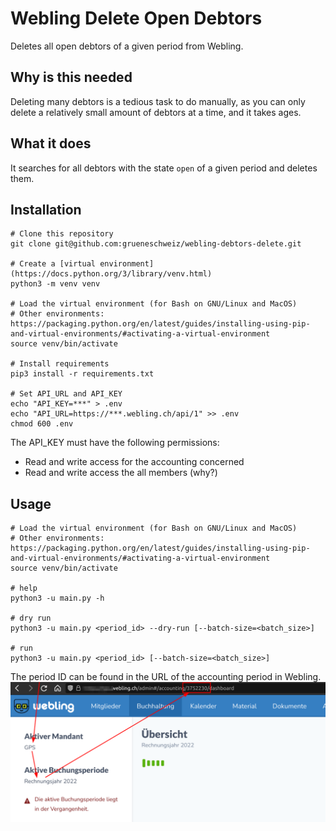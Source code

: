 # Webling Delete Open Debtors

Deletes all open debtors of a given period from Webling. 

## Why is this needed

Deleting many debtors is a tedious task to do manually, as you can only
delete a relatively small amount of debtors at a time, and it takes ages.

## What it does

It searches for all debtors with the state `open` of a given period and deletes 
them.

## Installation

```
# Clone this repository
git clone git@github.com:grueneschweiz/webling-debtors-delete.git

# Create a [virtual environment](https://docs.python.org/3/library/venv.html)
python3 -m venv venv

# Load the virtual environment (for Bash on GNU/Linux and MacOS)
# Other environments: https://packaging.python.org/en/latest/guides/installing-using-pip-and-virtual-environments/#activating-a-virtual-environment
source venv/bin/activate

# Install requirements 
pip3 install -r requirements.txt

# Set API_URL and API_KEY
echo "API_KEY=***" > .env
echo "API_URL=https://***.webling.ch/api/1" >> .env
chmod 600 .env
```

The API_KEY must have the following permissions:

- Read and write access for the accounting concerned
- Read and write access the all members (why?)


## Usage

```
# Load the virtual environment (for Bash on GNU/Linux and MacOS)
# Other environments: https://packaging.python.org/en/latest/guides/installing-using-pip-and-virtual-environments/#activating-a-virtual-environment
source venv/bin/activate

# help
python3 -u main.py -h

# dry run
python3 -u main.py <period_id> --dry-run [--batch-size=<batch_size>]

# run
python3 -u main.py <period_id> [--batch-size=<batch_size>]
```

The period ID can be found in the URL of the accounting period in Webling.
![Period ID](period_id.png)